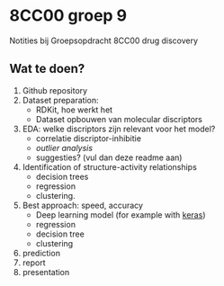 # 8CC00 groep 9
 Notities bij Groepsopdracht 8CC00 drug discovery

## Wat te doen?
1. Github repository
2. Dataset preparation: 
    * RDKit, hoe werkt het
    * Dataset opbouwen van molecular discriptors
3. EDA: welke discriptors zijn relevant voor het model?
    * correlatie discriptor-inhibitie
    * _outlier analysis_
    * suggesties? (vul dan deze readme aan)
4. Identification of structure-activity relationships
    * decision trees
    * regression
    * clustering.
5. Best approach: speed, accuracy
    * Deep learning model (for example with [keras](https://keras.io/getting_started/intro_to_keras_for_engineers/))
    * regression
    * decision tree
    * clustering 
6. prediction
7. report
8. presentation
